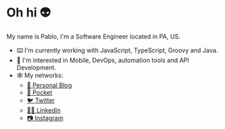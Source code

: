 # Oh hi 👽

My name is Pablo, I'm a Software Engineer located in PA, US.

- ⌨️ I'm currently working with JavaScript, TypeScript, Groovy and Java.
- 📱 I'm interested in Mobile, DevOps, automation tools and API Development.
- 🕸 My networks:
  - [📝 Personal Blog](https://blog.pablo-guevara.com/)
  - [📖 Pocket](https://getpocket.com/@pablog178)
  - [🐦 Twitter](https://twitter.com/pablog178)
  - [🧑‍💻 LinkedIn](https://www.linkedin.com/in/pablo-guevara/)
  - [📷 Instagram](https://www.instagram.com/pablog178/)


<!--
**pablog178/pablog178** is a ✨ _special_ ✨ repository because its `README.md` (this file) appears on your GitHub profile.

Here are some ideas to get you started:

- 🔭 I’m currently working on ...
- 🌱 I’m currently learning ...
- 👯 I’m looking to collaborate on ...
- 🤔 I’m looking for help with ...
- 💬 Ask me about ...
- 📫 How to reach me: ...
- 😄 Pronouns: ...
- ⚡ Fun fact: ...
-->
